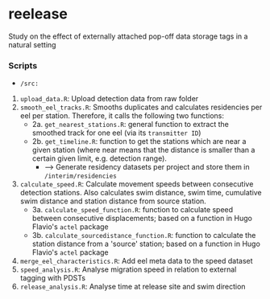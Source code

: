 # reelease
Study on the effect of externally attached pop-off data storage tags in a natural setting


### Scripts

* `/src:`

1. `upload_data.R`: Upload detection data from raw folder
2. `smooth_eel_tracks.R`: Smooths duplicates and calculates residencies per eel per station. Therefore, it calls the following two functions:
	+ 2a. `get_nearest_stations.R`: general function to extract the smoothed track for one eel (via its `transmitter ID`)
	+ 2b. `get_timeline.R`: function to get the stations which are near a given station (where near means that the distance is smaller than a certain given limit, e.g. detection range).
		- --> Generate residency datasets per project and store them in `/interim/residencies`
3. `calculate_speed.R`: Calculate movement speeds between consecutive detection stations. Also calculates swim distance, swim time, cumulative swim distance and station distance from source station.
	+ 3a. `calculate_speed_function.R`: function to calculate speed between consecutive displacements; based on a function in Hugo Flavio's `actel` package
	+ 3b. `calculate_sourcedistance_function.R`: function to calculate the station distance from a 'source' station; based on a function in Hugo Flavio's `actel` package
4. `merge_eel_characteristics.R`: Add eel meta data to the speed dataset
5. `speed_analysis.R`: Analyse migration speed in relation to external tagging with PDSTs
6. `release_analysis.R`: Analyse time at release site and swim direction